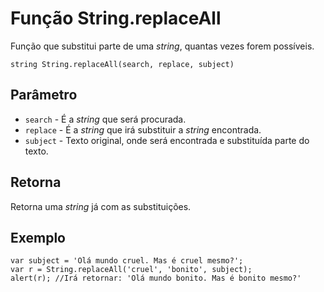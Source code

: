 # Função String.replaceAll

Função que substitui parte de uma _string_, quantas vezes forem possíveis.

    string String.replaceAll(search, replace, subject)

## Parâmetro
* ```search``` -  É a _string_ que será procurada.
* ```replace``` -  É a _string_ que irá substituir a _string_ encontrada.
* ```subject``` -  Texto original, onde será encontrada e substituída parte do texto.

## Retorna
Retorna uma _string_ já com as substituições.

## Exemplo

    var subject = 'Olá mundo cruel. Mas é cruel mesmo?';
    var r = String.replaceAll('cruel', 'bonito', subject);
    alert(r); //Irá retornar: 'Olá mundo bonito. Mas é bonito mesmo?'

